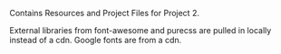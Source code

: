 Contains Resources and Project Files for Project 2.

External libraries from font-awesome and purecss are pulled in locally instead of a cdn. Google fonts are from a cdn. 